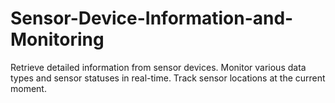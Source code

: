 # Sensor-Device-Information-and-Monitoring
Retrieve detailed information from sensor devices. Monitor various data types and sensor statuses in real-time. Track sensor locations at the current moment.
